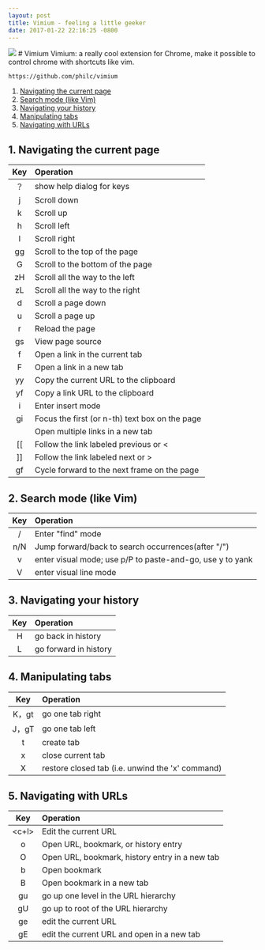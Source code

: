 ```yaml
---
layout: post
title: Vimium - feeling a little geeker
date: 2017-01-22 22:16:25 -0800
---
```

<img src="{{ site.baseurl }}/images/Vimium.png">
# Vimium
Vimium: a really cool extension for Chrome, make it possible to control chrome with shortcuts like vim.

	https://github.com/philc/vimium  

1. [Navigating the current page](#1-navigating-the-current-page)  
2. [Search mode (like Vim)](#2-search-mode-like-vim)  
3. [Navigating your history](#3-navigating-your-history)
4. [Manipulating tabs](#4-manipulating-tabs)
5. [Navigating with URLs](#5-navigating-with-urls)


## 1. Navigating the current page

| Key |Operation|  
|:---:|:--------|  
|	？ 	|	show help dialog for keys	|    
|	j	|	 Scroll down	|  
|	k	|	 Scroll up	|  
|	h 	|	 Scroll left	|  
|	l 	|	 Scroll right	|  
|	gg 	|	 Scroll to the top of the page	|	  
|	G 	|	 Scroll to the bottom of the page	|	  
|	zH 	|	 Scroll all the way to the left	|  
|	zL 	|	 Scroll all the way to the right	|  
|	d 	|	 Scroll a page down	|	  
|	u 	|	 Scroll a page up	|	  
|	r 	|	 Reload the page	|  
|	gs 	|	 View page source	|	  
|	f 	|	 Open a link in the current tab	|  
|	F 	|	 Open a link in a new tab	|	  
|	yy 	|	 Copy the current URL to the clipboard|  
|	yf 	|	 Copy a link URL to the clipboard	|  
|	i 	|	 Enter insert mode	|  
|	gi 	|	 Focus the first (or n-th) text box on the page	|  
|	<a-f> 	|	 Open multiple links in a new tab	|	  
|	[[ 	|	 Follow the link labeled previous or <	|	  
|	]] 	|	 Follow the link labeled next or >	|	  
|	gf 	|	 Cycle forward to the next frame on the page	|  



## 2. Search mode (like Vim)		

|Key|Operation|
|:---:|:--------|  
| / | Enter "find" mode	|
|n/N | Jump forward/back to search occurrences(after "/")	|  
|v|enter visual mode; use p/P to paste-and-go, use y to yank|  
|V|enter visual line mode  |  

## 3. Navigating your history		 		

|Key|Operation|
|:---:|:--------|
|	H 	|	 go back in history	|	 
|	L 	|	 go forward in history	|

## 4. Manipulating tabs		 		

|Key|Operation|
|:---:|:--------|
|	K，gt 	|	go one tab right	|	 
|	J，gT 	|	go one tab left	|	 
|	t 	|	create tab	|
|	x 	|	close current tab	|  
|	X 	|	restore closed tab (i.e. unwind the 'x' command)	|

## 5. Navigating with URLs

|Key|Operation|
|:---:|:--------|
|<c+l>|Edit the current URL|  
|	o	|	Open URL, bookmark, or history entry	|  
|	O	|	Open URL, bookmark, history entry in a new tab	|  
|	b	|	Open bookmark	|  
|	B	|	Open bookmark in a new tab	|  
|	gu	|	go up one level in the URL hierarchy	|  
|	gU	|	go up to root of the URL hierarchy	|	  
|	ge	|	edit the current URL	|	  
|	gE	|	edit the current URL and open in a new tab	|  
